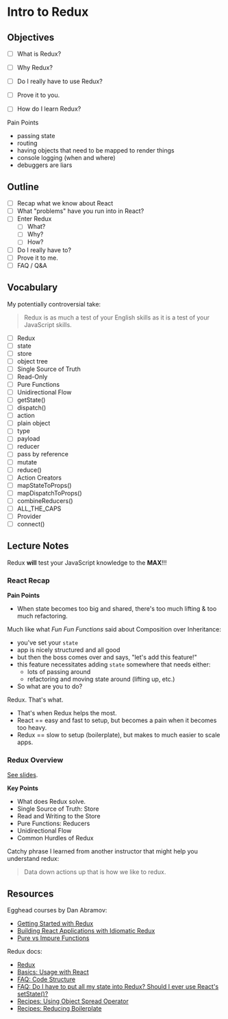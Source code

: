 Intro to Redux
==============

## Objectives

- [ ] What is Redux?
- [ ] Why Redux?
- [ ] Do I really have to use Redux?
- [ ] Prove it to you.
- [ ] How do I learn Redux?


Pain Points
- passing state
- routing
- having objects that need to be mapped to render things
- console logging (when and where)
- debuggers are liars

## Outline

- [ ] Recap what we know about React
- [ ] What "problems" have you run into in React?
- [ ] Enter Redux
  - [ ] What?
  - [ ] Why?
  - [ ] How?
- [ ] Do I really have to?
- [ ] Prove it to me.
- [ ] FAQ / Q&A

## Vocabulary

My potentially controversial take:

> Redux is as much a test of your English skills as it is a test of your JavaScript skills.

- [ ] Redux
- [ ] state
- [ ] store
- [ ] object tree
- [ ] Single Source of Truth
- [ ] Read-Only
- [ ] Pure Functions
- [ ] Unidirectional Flow
- [ ] getState()
- [ ] dispatch()
- [ ] action
- [ ] plain object
- [ ] type
- [ ] payload
- [ ] reducer
- [ ] pass by reference
- [ ] mutate
- [ ] reduce()
- [ ] Action Creators
- [ ] mapStateToProps()
- [ ] mapDispatchToProps()
- [ ] combineReducers()
- [ ] ALL_THE_CAPS
- [ ] Provider
- [ ] connect()

## Lecture Notes

Redux **will** test your JavaScript knowledge to the **MAX**!!!

### React Recap

**Pain Points**

- When state becomes too big and shared, there's too much lifting & too much refactoring.

Much like what _Fun Fun Functions_ said about Composition over Inheritance:

- you've set your `state`
- app is nicely structured and all good
- but then the boss comes over and says, "let's add this feature!"
- this feature necessitates adding `state` somewhere that needs either:
  - lots of passing around
  - refactoring and moving state around (lifting up, etc.)
- So what are you to do?

Redux. That's what.

- That's when Redux helps the most.
- React == easy and fast to setup, but becomes a pain when it becomes too heavy.
- Redux == slow to setup (boilerplate), but makes to much easier to scale apps.

### Redux Overview

[See slides](https://docs.google.com/presentation/d/1c1Ycvl3-3eMr3Eq-uAn4yU7HHjGuo_eU0PLevAEHUIg/edit?usp=sharing).

**Key Points**

- What does Redux solve.
- Single Source of Truth: Store
- Read and Writing to the Store
- Pure Functions: Reducers
- Unidirectional Flow
- Common Hurdles of Redux

Catchy phrase I learned from another instructor that might help you understand redux:

> Data down actions up that is how we like to redux.

## Resources

Egghead courses by Dan Abramov:

- [Getting Started with Redux](https://egghead.io/courses/getting-started-with-redux)
- [Building React Applications with Idiomatic Redux](https://egghead.io/courses/building-react-applications-with-idiomatic-redux)
- [Pure vs Impure Functions](https://egghead.io/lessons/react-redux-pure-and-impure-functions)

Redux docs:

- [Redux](https://redux.js.org/)
- [Basics: Usage with React](https://redux.js.org/basics/usage-with-react)
- [FAQ: Code Structure](https://redux.js.org/faq/code-structure)
- [FAQ: Do I have to put all my state into Redux? Should I ever use React's setState()?](https://redux.js.org/faq/organizing-state#do-i-have-to-put-all-my-state-into-redux-should-i-ever-use-reacts-setstate)
- [Recipes: Using Object Spread Operator](https://redux.js.org/recipes/using-object-spread-operator)
- [Recipes: Reducing Boilerplate](https://redux.js.org/recipes/reducing-boilerplate)
